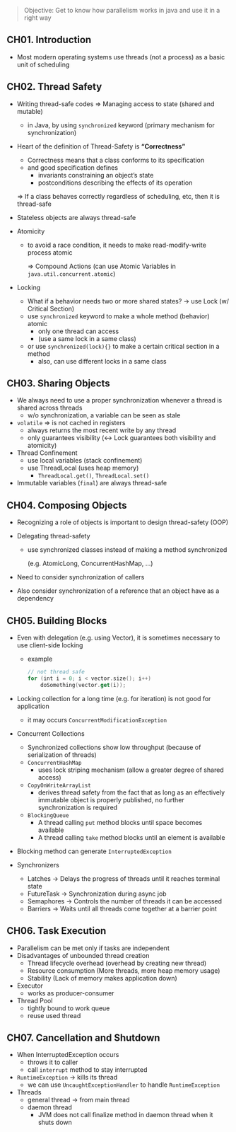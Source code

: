 > Objective: Get to know how parallelism works in java and use it in a right way
> 

## CH01. Introduction

- Most modern operating systems use threads (not a process) as a basic unit of scheduling

## CH02. Thread Safety

- Writing thread-safe codes ⇒ Managing access to state (shared and mutable)
    - in Java, by using `synchronized` keyword (primary mechanism for synchronization)
- Heart of the definition of Thread-Safety is **“Correctness”**
    - Correctness means that a class conforms to its specification
    - and good specification defines
        - invariants constraining an object’s state
        - postconditions describing the effects of its operation
    
    ⇒ If a class behaves correctly regardless of scheduling, etc, then it is thread-safe
    
- Stateless objects are always thread-safe
- Atomicity
    - to avoid a race condition, it needs to make read-modify-write process atomic
        
        ⇒ Compound Actions (can use Atomic Variables in `java.util.concurrent.atomic`)
        
- Locking
    - What if a behavior needs two or more shared states? → use Lock (w/ Critical Section)
    - use `synchronized` keyword to make a whole method (behavior) atomic
        - only one thread can access
        - (use a same lock in a same class)
    - or use `synchronized(lock){}` to make a certain critical section in a method
        - also, can use different locks in a same class

## CH03. Sharing Objects

- We always need to use a proper synchronization whenever a thread is shared across threads
    - w/o synchronization, a variable can be seen as stale
- `volatile` ⇒ is not cached in registers
    - always returns the most recent write by any thread
    - only guarantees visibility (↔ Lock guarantees both visibility and atomicity)
- Thread Confinement
    - use local variables (stack confinement)
    - use ThreadLocal (uses heap memory)
        - `ThreadLocal.get()`, `ThreadLocal.set()`
- Immutable variables (`final`) are always thread-safe

## CH04. Composing Objects

- Recognizing a role of objects is important to design thread-safety (OOP)
- Delegating thread-safety
    - use synchronized classes instead of making a method synchronized
        
        (e.g. AtomicLong, ConcurrentHashMap, …)
        
- Need to consider synchronization of callers
- Also consider synchronization of a reference that an object have as a dependency

## CH05. Building Blocks

- Even with delegation (e.g. using Vector), it is sometimes necessary to use client-side locking
    - example
        
        ```kotlin
        // not thread safe
        for (int i = 0; i < vector.size(); i++)
        	doSomething(vector.get(i));
        ```
        
- Locking collection for a long time (e.g. for iteration) is not good for application
    - it may occurs `ConcurrentModificationException`
- Concurrent Collections
    - Synchronized collections show low throughput (because of serialization of threads)
    - `ConcurrentHashMap`
        - uses lock striping mechanism (allow a greater degree of shared access)
    - `CopyOnWriteArrayList`
        - derives thread safety from the fact that as long as an effectively immutable object is properly published, no further synchronization is required
    - `BlockingQueue`
        - A thread calling `put` method blocks until space becomes available
        - A thread calling `take` method blocks until an element is available
- Blocking method can generate `InterruptedException`
- Synchronizers
    - Latches → Delays the progress of threads until it reaches terminal state
    - FutureTask → Synchronization during async job
    - Semaphores → Controls the number of threads it can be accessed
    - Barriers → Waits until all threads come together at a barrier point

## CH06. Task Execution

- Parallelism can be met only if tasks are independent
- Disadvantages of unbounded thread creation
    - Thread lifecycle overhead (overhead by creating new thread)
    - Resource consumption (More threads, more heap memory usage)
    - Stability (Lack of memory makes application down)
- Executor
    - works as producer-consumer
- Thread Pool
    - tightly bound to work queue
    - reuse used thread

## CH07. Cancellation and Shutdown

- When InterruptedException occurs
    - throws it to caller
    - call `interrupt` method to stay interrupted
- `RuntimeException` → kills its thread
    - we can use `UncaughtExceptionHandler` to handle `RuntimeException`
- Threads
    - general thread → from main thread
    - daemon thread
        - JVM does not call finalize method in daemon thread when it shuts down